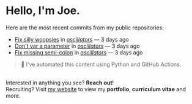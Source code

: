 # Hello, I'm Joe.
Here are the most recent commits from my public repositories:<br>
<!--activity_section_start-->
- [Fix silly woopsies](https://github.com/joebinns/oscillators/commit/103bbd1ebe788a55eff563b214b039fc289a301e) in [*oscillators*](https://github.com/joebinns/oscillators) — 3 days ago
- [Don't var a parameter](https://github.com/joebinns/oscillators/commit/49dbccf5903c8521961e9cf0ea4e71747fe44178) in [*oscillators*](https://github.com/joebinns/oscillators) — 3 days ago
- [Fix missing semi-colon](https://github.com/joebinns/oscillators/commit/b3a5b4e85264935c6a9eafe42b915eab6c97c435) in [*oscillators*](https://github.com/joebinns/oscillators) — 3 days ago
<!--activity_section_end-->
> 🚀 I've automated this content using Python  and GitHub Actions.

<br>Interested in anything you see? **Reach out**!<br>
Recruiting? Visit [my website](https://joebinns.com/) to view my **portfolio**, **curriculum vitae** and more.
